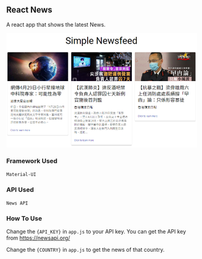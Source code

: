 ## React News

A react app that shows the latest News.

![preview](https://raw.githubusercontent.com/kkppyau/react-news/master/img/preview.png)

### Framework Used

`Material-UI`

### API Used

`News API`

### How To Use

Change the `{API_KEY}` in `app.js` to your API key. You can get the API key from https://newsapi.org/

Change the `{COUNTRY}` in `app.js` to get the news of that country.
